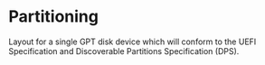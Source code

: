 # Partitioning
Layout for a single GPT disk device which will conform to the UEFI Specification and Discoverable Partitions Specification (DPS).
